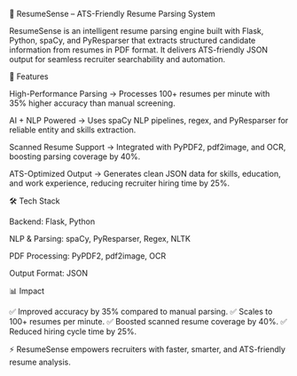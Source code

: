 📄 ResumeSense – ATS-Friendly Resume Parsing System

ResumeSense is an intelligent resume parsing engine built with Flask, Python, spaCy, and PyResparser that extracts structured candidate information from resumes in PDF format. It delivers ATS-friendly JSON output for seamless recruiter searchability and automation.

🚀 Features

High-Performance Parsing → Processes 100+ resumes per minute with 35% higher accuracy than manual screening.

AI + NLP Powered → Uses spaCy NLP pipelines, regex, and PyResparser for reliable entity and skills extraction.

Scanned Resume Support → Integrated with PyPDF2, pdf2image, and OCR, boosting parsing coverage by 40%.

ATS-Optimized Output → Generates clean JSON data for skills, education, and work experience, reducing recruiter hiring time by 25%.

🛠️ Tech Stack

Backend: Flask, Python

NLP & Parsing: spaCy, PyResparser, Regex, NLTK

PDF Processing: PyPDF2, pdf2image, OCR

Output Format: JSON

📊 Impact

✅ Improved accuracy by 35% compared to manual parsing.
✅ Scales to 100+ resumes per minute.
✅ Boosted scanned resume coverage by 40%.
✅ Reduced hiring cycle time by 25%.

⚡ ResumeSense empowers recruiters with faster, smarter, and ATS-friendly resume analysis.

